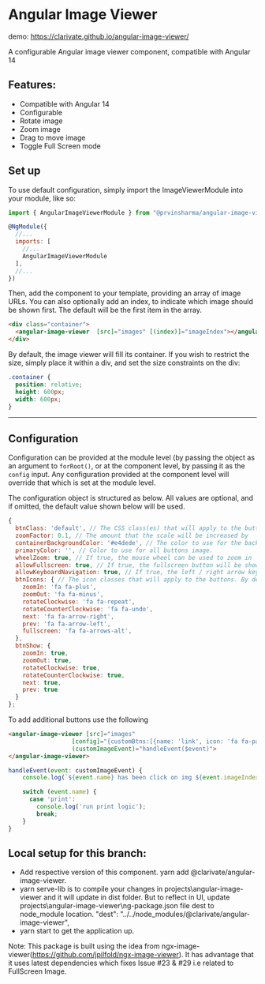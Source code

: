 
# Angular Image Viewer

demo: https://clarivate.github.io/angular-image-viewer/

A configurable Angular image viewer component, compatible with Angular 14

## Features:
 * Compatible with Angular 14
 * Configurable
 * Rotate image
 * Zoom image
 * Drag to move image
 * Toggle Full Screen mode


## Set up

To use default configuration, simply import the ImageViewerModule into your module, like so:

```javascript
import { AngularImageViewerModule } from "@prvinsharma/angular-image-viewer";

@NgModule({
  //...
  imports: [
    //...
    AngularImageViewerModule
  ],
  //...
})
```

Then, add the component to your template, providing an array of image URLs. You can also optionally add an index, to indicate which image should be shown first. The default will be the first item in the array.

```html
<div class="container">
  <angular-image-viewer  [src]="images" [(index)]="imageIndex"></angular-image-viewer>
</div>
```

By default, the image viewer will fill its container. If you wish to restrict the size, simply place it within a div, and set the size constraints on the div:

```css
.container {
  position: relative;
  height: 600px;
  width: 600px;
}
```

---

## Configuration

Configuration can be provided at the module level (by passing the object as an argument to `forRoot()`, or at the component level, by passing it as the `config` input. Any configuration provided at the component level will override that which is set at the module level.

The configuration object is structured as below. All values are optional, and if omitted, the default value shown below will be used.

```javascript
{
  btnClass: 'default', // The CSS class(es) that will apply to the buttons
  zoomFactor: 0.1, // The amount that the scale will be increased by
  containerBackgroundColor: '#e4dede', // The color to use for the background. This can provided in hex, or rgb(a).
  primaryColor: '', // Color to use for all buttons image.
  wheelZoom: true, // If true, the mouse wheel can be used to zoom in
  allowFullscreen: true, // If true, the fullscreen button will be shown, allowing the user to enter fullscreen mode
  allowKeyboardNavigation: true, // If true, the left / right arrow keys can be used for navigation
  btnIcons: { // The icon classes that will apply to the buttons. By default, font-awesome is used.
    zoomIn: 'fa fa-plus',
    zoomOut: 'fa fa-minus',
    rotateClockwise: 'fa fa-repeat',
    rotateCounterClockwise: 'fa fa-undo',
    next: 'fa fa-arrow-right',
    prev: 'fa fa-arrow-left',
    fullscreen: 'fa fa-arrows-alt',
  },
  btnShow: {
    zoomIn: true,
    zoomOut: true,
    rotateClockwise: true,
    rotateCounterClockwise: true,
    next: true,
    prev: true
  }
};
```

To add additional buttons use the following 

```html 
<angular-image-viewer [src]="images" 
                  [config]="{customBtns:[{name: 'link', icon: 'fa fa-paperclip'}]}"
                  (customImageEvent)="handleEvent($event)">
</angular-image-viewer>
```

```javascript
handleEvent(event: customImageEvent) {
    console.log(`${event.name} has been click on img ${event.imageIndex + 1}`);

    switch (event.name) {
      case 'print':
        console.log('run print logic');
        break;
    }
}
```

## Local setup for this branch:

* Add respective version of this component. yarn add @clarivate/angular-image-viewer.
* yarn serve-lib is to compile your changes in projects\angular-image-viewer and it will update in dist folder. But to reflect in UI, update projects\angular-image-viewer\ng-package.json file dest to node_module location. "dest": "../../node_modules/@clarivate/angular-image-viewer",
* yarn start to get the application up.


Note: This package is built using the idea from ngx-image-viewer(https://github.com/jpilfold/ngx-image-viewer). It has advantage that it uses latest dependencies which fixes Issue #23 & #29  i.e related to FullScreen Image. 


